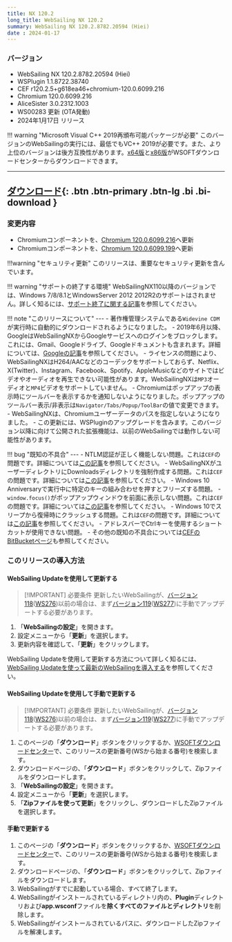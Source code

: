 ```yaml
---
title: NX 120.2
long_title: WebSailing NX 120.2
summary: WebSailing NX 120.2.8782.20594 (Hiei)
date : 2024-01-17
---
```

### バージョン

* WebSailing NX 120.2.8782.20594 (Hiei)
* WSPlugin 1.1.8722.38740
* CEF r120.2.5+g618ea46+chromium-120.0.6099.216
* Chromium 	120.0.6099.216
* AliceSister 3.0.2312.1003
* WS00283 更新 (OTA発動)
* 2024年1月17日 リリース

!!! warning "Microsoft Visual C++ 2019再頒布可能パッケージが必要"
    このバージョンのWebSailingの実行には、最低でもVC++ 2019が必要です。また、より上位のバージョンは後方互換性があります。[x64版](https://download.wsoft.ws/WS00098)と[x86版](https://download.wsoft.ws/WS00099)がWSOFTダウンロードセンターからダウンロードできます。

---
[ ダウンロード](https://download.wsoft.ws/WS00283){: .btn .btn-primary .btn-lg .bi .bi-download }
---

### 変更内容
- Chromiumコンポーネントを、[Chromium 120.0.6099.216](https://chromereleases.googleblog.com/2024/01/stable-channel-update-for-desktop_9.html)へ更新
- Chromiumコンポーネントを、[Chromium 120.0.6099.199](https://chromereleases.googleblog.com/2024/01/stable-channel-update-for-desktop.html)へ更新

!!!warning "セキュリティ更新"
    このリリースは、重要なセキュリティ更新を含んでいます。

!!! warning "サポートの終了する環境"
    WebSailingNX110以降のバージョンでは、Windows 7/8/8.1とWindowsServer 2012 2012R2のサポートはされません。詳しく知るには、[サポート終了に関する記事](../tutorial/sunsetting-support-for-windows-7-8-8-1-and-windows-server-2012-and-2012-r2-in-early-2023.md)を参照してください。

!!! note "このリリースについて"
    ---
    - 著作権管理システムである`Widevine CDM`が実行時に自動的にダウンロードされるようになりました。
    - 2019年6月以降、GoogleはWebSailingNXからGoogleサービスへのログインをブロックします。これには、Gmail、Googleドライブ、Googleドキュメントも含まれます。詳細については、[Googleの記事](https://security.googleblog.com/2019/04/better-protection-against-man-in-middle.html?m=1)を参照してください。
    - ライセンスの問題により、WebSailingNXはH264/AACなどのコーデックをサポートしておらず、Netflix、X(Twitter)、Instagram、Facebook、Spotify、AppleMusicなどのサイトではビデオやオーディオを再生できない可能性があります。WebSailingNXは`MP3`オーディオと`MP4`ビデオをサポートしていません。
    - Chromiumはポップアップの表示時にツールバーを表示するかを通知しないようになりました。ポップアップのツールバー表示/非表示は`Navigator/Tabs/Popup/ToolBar`の値で変更できます。
    - WebSailingNXは、Chromiumユーザーデータのパスを指定しないようになりました。
    - この更新には、WSPluginのアップグレードを含みます。このバージョン以降に向けて公開された拡張機能は、以前のWebSailingでは動作しない可能性があります。

!!! bug "既知の不具合"
    ---
    - NTLM認証が正しく機能しない問題。これは`CEF`の問題です。詳細については[この記事](https://bitbucket.org/chromiumembedded/cef/issues/3110/ntlm-authenentication-not-working)を参照してください。
    - WebSailingNXがユーザーディレクトリにDownloadsディレクトリを強制作成する問題。これは`CEF`の問題です。詳細については[この記事](https://bitbucket.org/chromiumembedded/cef/issues/3094/cef-force-creates-a-donwloads-directory-in)を参照してください。
    - Windows 10 Anniversaryで実行中に特定のキーの組み合わせを押すとフリーズする問題。
    - `window.focus()`がポップアップウィンドウを前面に表示しない問題。これは`CEF`の問題です。詳細については[この記事](https://bitbucket.org/chromiumembedded/cef/issues/2931/windowfocus-does-not-bring-the-window-to)を参照してください。
    - Windows 10でスリープから復帰時にクラッシュする問題。これは`CEF`の問題です。詳細については[この記事](https://bitbucket.org/chromiumembedded/cef/issues/2924/crash-on-libcef-when-windows-10-wakes-from)を参照してください。
    - アドレスバーでCtrlキーを使用するショートカットが使用できない問題。
    - その他の既知の不具合については[CEFのBitBucketページ](https://bitbucket.org/chromiumembedded/cef/issues?status=new&status=open)も参照してください。

### このリリースの導入方法
#### WebSailing Updateを使用して更新する
> [!IMPORTANT] 必要条件
> 更新したいWebSailingが、[バージョン118](./1180.md)([WS276](https://download.wsoft.ws/WS00276))以前の場合は、まず[バージョン119](./1190.md)([WS277](https://download.wsoft.ws/WS00277))に手動でアップデートする必要があります。

1. 「**WebSailingの設定**」を開きます。
2. 設定メニューから「**更新**」を選択します。
3. 更新内容を確認して、「**更新**」をクリックします。

WebSailing Updateを使用して更新する方法について詳しく知るには、[WebSailing Updateを使って最新のWebSailingを導入する](../tutorial/websailing-update.md)を参照してください。

#### WebSailing Updateを使用して手動で更新する
> [!IMPORTANT] 必要条件
> 更新したいWebSailingが、[バージョン118](./1180.md)([WS276](https://download.wsoft.ws/WS00276))以前の場合は、まず[バージョン119](./1190.md)([WS277](https://download.wsoft.ws/WS00277))に手動でアップデートする必要があります。


1. このページの「**ダウンロード**」ボタンをクリックするか、[WSOFTダウンロードセンター](https://download.wsoft.ws/)で、このリリースの更新番号(WSから始まる番号)を検索します。
2. ダウンロードページの、「**ダウンロード**」ボタンをクリックして、Zipファイルをダウンロードします。
3. 「**WebSailingの設定**」を開きます。
4. 設定メニューから「**更新**」を選択します。
5. 「**Zipファイルを使って更新**」をクリックし、ダウンロードしたZipファイルを選択します。

#### 手動で更新する
1. このページの「**ダウンロード**」ボタンをクリックするか、[WSOFTダウンロードセンター](https://download.wsoft.ws/)で、このリリースの更新番号(WSから始まる番号)を検索します。
2. ダウンロードページの、「**ダウンロード**」ボタンをクリックして、Zipファイルをダウンロードします。
3. WebSailingがすでに起動している場合、すべて終了します。
4. WebSailingがインストールされているディレクトリ内の、**Plugin**ディレクトリおよび**app.wsconf**ファイルを**除くすべてのファイルとディレクトリ**を削除します。
5. WebSailingがインストールされているパスに、ダウンロードしたZipファイルを解凍します。
